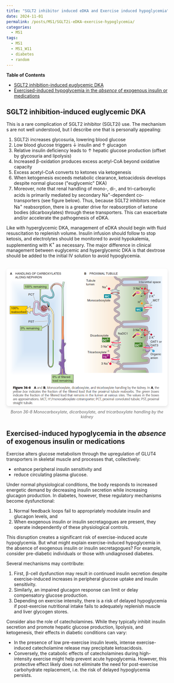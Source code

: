 ```yaml
---
title: "SGLT2 inhibitor induced eDKA and Exercise induced hypoglycemia"
date: 2024-11-01
permalink: /posts/MS1/SGLT2i-eDKA-exercise-hypoglycemia/
categories:
  - MS1
tags:
  - MS1
  - MS1_W11
  - diabetes
  - random
---
```


**Table of Contents**
- [SGLT2 inhibition-induced euglycemic DKA](#sglt2-inhibition-induced-euglycemic-dka)
- [Exercised-induced hypoglycemia in the *absence* of exogenous insulin or medications](#exercised-induced-hypoglycemia-in-the-absence-of-exogenous-insulin-or-medications)


## SGLT2 inhibition-induced euglycemic DKA

This is a rare complication of SGLT2 inhibitor (SGLT2i) use. The mechanisms are not well understood, but I describe one that is personally appealing:

1. SGLT2i increases glycosuria, lowering blood glucose
2. Low blood glucose triggers ↓ insulin and ↑ glucagon
3. Relative insulin deficiency leads to ↑ hepatic glucose production (offset by glycosuria and lipolysis)
4. Increased β-oxidation produces excess acetyl-CoA beyond oxidative capacity
5. Excess acetyl-CoA converts to ketones via ketogenesis
6. When ketogenesis exceeds metabolic clearance, ketoacidosis develops despite normal glucose ("euglycemic" DKA)
7. Moreover, note that renal handling of mono-, di-, and tri-carboxylic acids is primarily mediated by secondary Na$^+$-dependent co-transporters (see figure below). Thus, because SGLT2 inhibitors reduce Na$^+$ reabsorption, there is a greater drive for reabsorption of ketone bodies (dicarboxylates) through these transporters. This can exacerbate and/or accelerate the pathogenesis of eDKA.

Like with hyperglycemic DKA, management of eDKA should begin with fluid resuscitation to replenish volume. Insulin infusion should follow to stop ketosis, and electrolytes should be monitored to avoid hypokalemia, supplementing with K$^+$ as necessary. The major difference in clinical management between euglycemic and hyperglycemic DKA is that dextrose should be added to the initial IV solution to avoid hypoglycemia.

<div class="image-container" style="margin: 2rem auto; max-width: 800px; text-align: center;">
  <img src="https://raw.githubusercontent.com/haganenoneko/haganenoneko.github.io/refs/heads/master/_posts/images/Boron 36-8 Monocarboxylate, dicarboxylate, and tricarboxylate handling by the kidney.png" alt="Boron 36-8 Monocarboxylate, dicarboxylate, and tricarboxylate handling by the kidney" style="max-width: 100%; height: auto; border-radius: 8px; box-shadow: 0 4px 8px rgba(0,0,0,0.1);" />
  <p style="margin: 0.5rem 0; color: #666; font-style: italic; font-size: 0.9em;">Boron 36-8 Monocarboxylate, dicarboxylate, and tricarboxylate handling by the kidney</p>
</div>
<!-- Boron 36-8 Monocarboxylate, dicarboxylate, and tricarboxylate handling by the kidney -->

## Exercised-induced hypoglycemia in the *absence* of exogenous insulin or medications

Exercise alters glucose metabolism through the upregulation of GLUT4 transporters in skeletal muscle and processes that, collectively:
- enhance peripheral insulin sensitivity and 
- reduce circulating plasma glucose. 

Under normal physiological conditions, the body responds to increased energetic demand by decreasing insulin secretion while increasing glucagon production. In diabetes, however, these regulatory mechanisms become dysfunctional:
1. Normal feedback loops fail to appropriately modulate insulin and glucagon levels, and 
2. When exogenous insulin or insulin secretagogues are present, they operate independently of these physiological controls. 

This disruption creates a significant risk of exercise-induced acute hypoglycemia. But what might explain exercise-induced hypoglycemia in the absence of exogenous insulin or insulin secretagogues? For example, consider pre-diabetic individuals or those with undiagnosed diabetes. 

Several mechanisms may contribute:
1. First, β-cell dysfunction may result in continued insulin secretion despite exercise-induced increases in peripheral glucose uptake and insulin sensitivity. 
2. Similarly, an impaired glucagon response can limit or delay compensatory glucose production. 
3. Depending on exercise intensity, there is a risk of delayed hypoglycemia if post-exercise nutritional intake fails to adequately replenish muscle and liver glycogen stores.

Consider also the role of catecholamines. While they typically inhibit insulin secretion and promote hepatic glucose production, lipolysis, and ketogenesis, their effects in diabetic conditions can vary:
- In the presence of low pre-exercise insulin levels, intense exercise-induced catecholamine release may precipitate ketoacidosis. 
- Conversely, the catabolic effects of catecholamines during high-intensity exercise might help prevent acute hypoglycemia. However, this protective effect likely does not eliminate the need for post-exercise carbohydrate replacement, i.e. the risk of delayed hypoglycemia persists.

